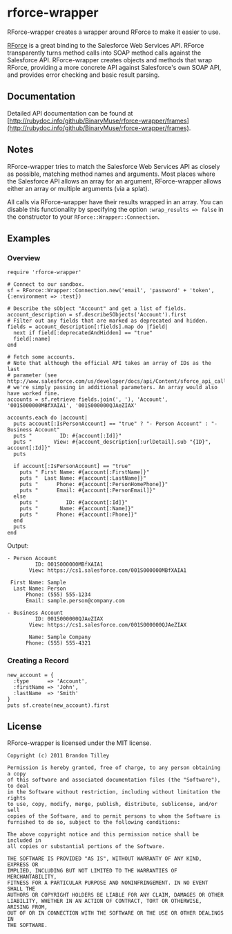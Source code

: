 rforce-wrapper
==============

RForce-wrapper creates a wrapper around RForce to make it easier to use.

[RForce](https://github.com/undees/rforce) is a great binding to the
Salesforce Web Services API. RForce transparently turns method calls into
SOAP method calls against the Salesforce API. RForce-wrapper creates objects
and methods that wrap RForce, providing a more concrete API against
Salesforce's own SOAP API, and provides error checking and basic result
parsing.

Documentation
-------------

Detailed API documentation can be found at
[http://rubydoc.info/github/BinaryMuse/rforce-wrapper/frames](http://rubydoc.info/github/BinaryMuse/rforce-wrapper/frames).

Notes
-----

RForce-wrapper tries to match the Salesforce Web Services API as closely
as possible, matching method names and arguments. Most places where the 
Salesforce API allows an array for an argument, RForce-wrapper allows either
an array or multiple arguments (via a splat).

All calls via RForce-wrapper have their results wrapped in an array. You can
disable this functionality by specifying the option `:wrap_results => false`
in the constructor to your `RForce::Wrapper::Connection`.

Examples
--------

### Overview

    require 'rforce-wrapper'
    
    # Connect to our sandbox.
    sf = RForce::Wrapper::Connection.new('email', 'password' + 'token', {:environment => :test})
    
    # Describe the sObject "Account" and get a list of fields.
    account_description = sf.describeSObjects('Account').first
    # Filter out any fields that are marked as deprecated and hidden.
    fields = account_description[:fields].map do |field|
      next if field[:deprecatedAndHidden] == "true"
      field[:name]
    end
    
    # Fetch some accounts.
    # Note that although the official API takes an array of IDs as the last
    # parameter (see http://www.salesforce.com/us/developer/docs/api/Content/sforce_api_calls_retrieve.htm),
    # we're simply passing in additional parameters. An array would also have worked fine.
    accounts = sf.retrieve fields.join(', '), 'Account', '001S000000MBfXAIA1', '001S000000QJAeZIAX'
    
    accounts.each do |account|
      puts account[:IsPersonAccount] == "true" ? "- Person Account" : "- Business Account"
      puts "         ID: #{account[:Id]}"
      puts "       View: #{account_description[:urlDetail].sub "{ID}", account[:Id]}"
      puts
    
      if account[:IsPersonAccount] == "true"
        puts " First Name: #{account[:FirstName]}"
        puts "  Last Name: #{account[:LastName]}"
        puts "      Phone: #{account[:PersonHomePhone]}"
        puts "      Email: #{account[:PersonEmail]}"
      else
        puts "         ID: #{account[:Id]}"
        puts "       Name: #{account[:Name]}"
        puts "      Phone: #{account[:Phone]}"
      end
      puts
    end

Output:

    - Person Account
             ID: 001S000000MBfXAIA1
           View: https://cs1.salesforce.com/001S000000MBfXAIA1
    
     First Name: Sample
      Last Name: Person
          Phone: (555) 555-1234
          Email: sample.person@company.com
    
    - Business Account
             ID: 001S000000QJAeZIAX
           View: https://cs1.salesforce.com/001S000000QJAeZIAX
    
           Name: Sample Company
          Phone: (555) 555-4321

### Creating a Record

    new_account = {
      :type      => 'Account',
      :firstName => 'John',
      :lastName  => 'Smith'
    }
    puts sf.create(new_account).first

License
-------

RForce-wrapper is licensed under the MIT license.

    Copyright (c) 2011 Brandon Tilley

    Permission is hereby granted, free of charge, to any person obtaining a copy
    of this software and associated documentation files (the "Software"), to deal
    in the Software without restriction, including without limitation the rights
    to use, copy, modify, merge, publish, distribute, sublicense, and/or sell
    copies of the Software, and to permit persons to whom the Software is
    furnished to do so, subject to the following conditions:

    The above copyright notice and this permission notice shall be included in
    all copies or substantial portions of the Software.

    THE SOFTWARE IS PROVIDED "AS IS", WITHOUT WARRANTY OF ANY KIND, EXPRESS OR
    IMPLIED, INCLUDING BUT NOT LIMITED TO THE WARRANTIES OF MERCHANTABILITY,
    FITNESS FOR A PARTICULAR PURPOSE AND NONINFRINGEMENT. IN NO EVENT SHALL THE
    AUTHORS OR COPYRIGHT HOLDERS BE LIABLE FOR ANY CLAIM, DAMAGES OR OTHER
    LIABILITY, WHETHER IN AN ACTION OF CONTRACT, TORT OR OTHERWISE, ARISING FROM,
    OUT OF OR IN CONNECTION WITH THE SOFTWARE OR THE USE OR OTHER DEALINGS IN
    THE SOFTWARE.
